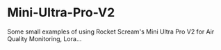 # Mini-Ultra-Pro-V2
Some small examples of using Rocket Scream's Mini Ultra Pro V2 for Air Quality Monitoring, Lora...

